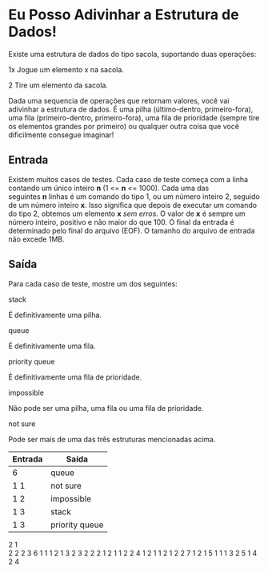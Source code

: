 # Eu Posso Adivinhar a Estrutura de Dados!
Existe uma estrutura de dados do tipo sacola, suportando duas operações:

1x Jogue um elemento x na sacola.

2 Tire um elemento da sacola.

Dada uma sequencia de operações que retornam valores, você vai adivinhar a estrutura de dados. É uma pilha (último-dentro, primeiro-fora), uma fila (primeiro-dentro, primeiro-fora), uma fila de prioridade (sempre tire os elementos grandes por primeiro) ou qualquer outra coisa que você dificilmente consegue imaginar!

## **Entrada**

Existem muitos casos de testes. Cada caso de teste começa com a linha contando um único inteiro **n** (1 <= **n** <= 1000). Cada uma das seguintes **n** linhas é um comando do tipo 1, ou um número inteiro 2, seguido de um número inteiro **x**. Isso significa que depois de executar um comando do tipo 2, obtemos um elemento **x** *sem erros*. O valor de **x** é sempre um número inteiro, positivo e não maior do que 100. O final da entrada é determinado pelo final do arquivo (EOF). O tamanho do arquivo de entrada não excede 1MB.

## **Saída**

Para cada caso de teste, mostre um dos seguintes:

stack

É definitivamente uma pilha.

queue

É definitivamente uma fila.

priority queue

É definitivamente uma fila de prioridade.

impossible

Não pode ser uma pilha, uma fila ou uma fila de prioridade.

not sure

Pode ser mais de uma das três estruturas mencionadas acima.

| Entrada | Saída |
| --- | --- |
| 6   | queue |
1 1   | not sure |
1 2   | impossible |
1 3   | stack |
1 3   | priority queue |
2 1   
2 2
2 3
6
1 1
1 2
1 3
2 3
2 2
2 1
2
1 1
2 2
4
1 2
1 1
2 1
2 2
7
1 2
1 5
1 1
1 3
2 5
1 4
2 4 